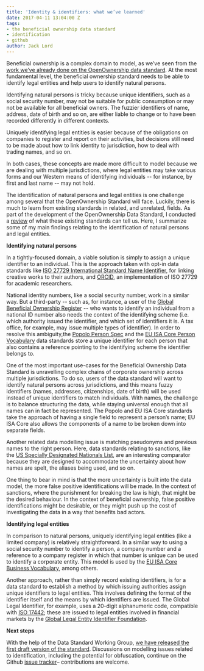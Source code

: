 ```yaml
---
title: 'Identity & identifiers: what we’ve learned'
date: 2017-04-11 13:04:00 Z
tags:
- the beneficial ownership data standard
- identification
- github
author: Jack Lord
---
```


Beneficial ownership is a complex domain to model, as we’ve seen from the [work we’ve already done on the OpenOwnership data standard](https://github.com/openownership/data-standard). At the most fundamental level, the beneficial ownership standard needs to be able to identify legal entities and help users to identify natural persons.

Identifying natural persons is tricky because unique identifiers, such as a social security number, may not be suitable for public consumption or may not be available for all beneficial owners. The fuzzier identifiers of name, address, date of birth and so on, are either liable to change or to have been recorded differently in different contexts.

Uniquely identifying legal entities is easier because of the obligations on companies to register and report on their activities, but decisions still need to be made about how to link identity to jurisdiction, how to deal with trading names, and so on.

In both cases, these concepts are made more difficult to model because we are dealing with multiple jurisdictions, where legal entities may take various forms and our Western means of identifying individuals -- for instance, by first and last name -- may not hold.

The identification of natural persons and legal entities is one challenge among several that the OpenOwnership Standard will face. Luckily, there is much to learn from existing standards in related, and unrelated, fields. As part of the development of the OpenOwnership Data Standard, I conducted a [review](https://github.com/openownership/data-standard/issues/3) of what these existing standards can tell us. Here, I summarize some of my main findings relating to the identification of natural persons and legal entities.

**Identifying natural persons**

In a tightly-focused domain, a viable solution is simply to assign a unique identifier to an individual. This is the approach taken with opt-in data standards like [ISO 27729 International Standard Name Identifier](http://www.isni.org/), for linking creative works to their authors, and [ORCID](http://support.orcid.org/knowledgebase/articles/116780-structure-of-the-orcid-identifier), an implementation of ISO 27729 for academic researchers.

National identity numbers, like a social security number, work in a similar way. But a third-party -- such as, for instance, a user of the [Global Beneficial Ownership Register](http://openownership.org) -- who wants to identify an individual from a national ID number also needs the context of the identifying scheme (i.e. which authority issued the identifier, and which set of identifiers it is. A tax office, for example, may issue multiple types of identifier). In order to resolve this ambiguity,the [Popolo Person Spec](http://www.popoloproject.com/specs/person.html) and the [EU ISA Core Person Vocabulary](https://joinup.ec.europa.eu/asset/core_person/asset_release/core-person-vocabulary#download-links) data standards store a unique identifier for each person that also contains a reference pointing to the identifying scheme the identifier belongs to.

One of the most important use-cases for the Beneficial Ownership Data Standard is unravelling complex chains of corporate ownership across multiple jurisdictions. To do so, users of the data standard will want to identify natural persons across jurisdictions, and this means fuzzy identifiers (names, addresses, citizenships, date of birth) will be used instead of unique identifiers to match individuals. With names, the challenge is to balance structuring the data, while staying universal enough that all names can in fact be represented. The Popolo and EU ISA Core standards take the approach of having a single field to represent a person’s name; EU ISA Core also allows the components of a name to be broken down into separate fields.

Another related data modelling issue is matching pseudonyms and previous names to the right person. Here, data standards relating to sanctions, like the [US Specially Designated Nationals List](https://www.treasury.gov/resource-center/sanctions/SDN-List/Documents/sdn_advanced_notes.pdf), are an interesting comparator because they are designed to accommodate the uncertainty about how names are spelt, the aliases being used, and so on.

One thing to bear in mind is that the more uncertainty is built into the data model, the more false positive identifications will be made. In the context of sanctions, where the punishment for breaking the law is high, that might be the desired behaviour. In the context of beneficial ownership, false positive identifications might be desirable, or they might push up the cost of investigating the data in a way that benefits bad actors.

**Identifying legal entities**

In comparison to natural persons, uniquely identifying legal entities (like a limited company) is relatively straightforward. In a similar way to using a social security number to identify a person, a company number and a reference to a company register in which that number is unique can be used to identify a corporate entity. This model is used by the [EU ISA Core Business Vocabulary](https://joinup.ec.europa.eu/asset/core_business/asset_release/all), among others.

Another approach, rather than simply record existing identifiers, is for a data standard to establish a method by which issuing authorities assign unique identifiers to legal entities. This involves defining the format of the identifier itself and the means by which identifiers are issued. The Global Legal Identifier, for example, uses a 20-digit alphanumeric code, compatible with [ISO 17442](https://en.wikipedia.org/wiki/Legal_Entity_Identifier); these are issued to legal entities involved in financial markets by the [Global Legal Entity Identifier Foundation](https://www.gleif.org).

**Next steps**

With the help of the Data Standard Working Group, [we have released the first draft version of the standard](http://beneficial-ownership-data-standard.readthedocs.io/en/latest/schema.html). Discussions on modelling issues related to identification, including the potential for obfuscation, continue on the Github [issue tracker](https://github.com/openownership/data-standard/issues)– contributions are welcome.
